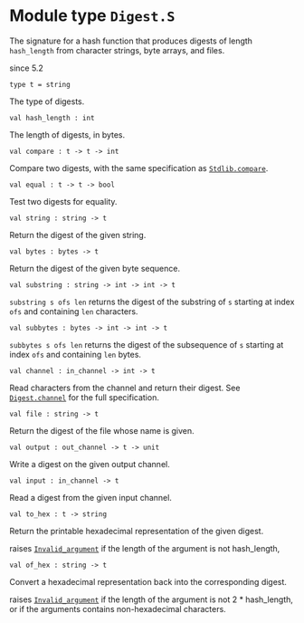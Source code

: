 
# Module type `Digest.S`

The signature for a hash function that produces digests of length `hash_length` from character strings, byte arrays, and files.

since 5.2
```
type t = string
```
The type of digests.

```
val hash_length : int
```
The length of digests, in bytes.

```
val compare : t -> t -> int
```
Compare two digests, with the same specification as [`Stdlib.compare`](./Stdlib.md#val-compare).

```
val equal : t -> t -> bool
```
Test two digests for equality.

```
val string : string -> t
```
Return the digest of the given string.

```
val bytes : bytes -> t
```
Return the digest of the given byte sequence.

```
val substring : string -> int -> int -> t
```
`substring s ofs len` returns the digest of the substring of `s` starting at index `ofs` and containing `len` characters.

```
val subbytes : bytes -> int -> int -> t
```
`subbytes s ofs len` returns the digest of the subsequence of `s` starting at index `ofs` and containing `len` bytes.

```
val channel : in_channel -> int -> t
```
Read characters from the channel and return their digest. See [`Digest.channel`](./Stdlib-Digest.md#val-channel) for the full specification.

```
val file : string -> t
```
Return the digest of the file whose name is given.

```
val output : out_channel -> t -> unit
```
Write a digest on the given output channel.

```
val input : in_channel -> t
```
Read a digest from the given input channel.

```
val to_hex : t -> string
```
Return the printable hexadecimal representation of the given digest.

raises [`Invalid_argument`](./Stdlib.md#exception-Invalid_argument) if the length of the argument is not hash\_length,
```
val of_hex : string -> t
```
Convert a hexadecimal representation back into the corresponding digest.

raises [`Invalid_argument`](./Stdlib.md#exception-Invalid_argument) if the length of the argument is not 2 \* hash\_length, or if the arguments contains non-hexadecimal characters.